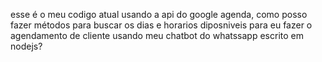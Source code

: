 esse é o meu codigo atual usando a api do google agenda, como posso fazer métodos para buscar os dias e horarios diposniveis para eu fazer o agendamento de cliente usando meu chatbot do whatssapp escrito em nodejs?